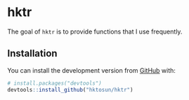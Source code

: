 
<!-- README.md is generated from README.Rmd. Please edit that file -->

# hktr

<!-- badges: start -->
<!-- badges: end -->

The goal of `hktr` is to provide functions that I use frequently.

## Installation

You can install the development version from
[GitHub](https://github.com/) with:

``` r
# install.packages("devtools")
devtools::install_github("hktosun/hktr")
```

